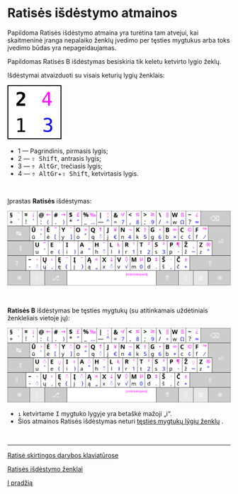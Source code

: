 
# Ratisės išdėstymo atmainos

Papildoma Ratisės išdėstymo atmaina yra turėtina tam atvejui, kai skaitmeninė įranga nepalaiko ženklų įvedimo per tęsties mygtukus arba toks įvedimo būdas yra nepageidaujamas.

Papildomas Ratisės B išdėstymas besiskiria tik keletu ketvirto lygio žeklų.

Išdėstymai atvaizduoti su visais keturių lygių ženklais:

![Išdėstymo lygiai](images/zenklu-lygiai.svg)

+ 1 — Pagrindinis, pirmasis lygis;
+ 2 — <kbd>⇧ Shift</kbd>, antrasis lygis;
+ 3 — <kbd>⇮ AltGr</kbd>, trečiasis lygis;
+ 4 — <kbd>⇮ AltGr</kbd>+<kbd>⇧ Shift</kbd>, ketvirtasis lygis.

<br>

Įprastas __Ratisės__ išdėstymas:

![Ratisės išdėstymo klaviatūros ženklai](images/kb-lt-ratise-visi-zenklai.svg)

<br>


__Ratisės B__ išdėstymas be tęsties mygtukų (su atitinkamais uždėtiniais ženkleliais vietoje jų):

![Ratisės B išdėstymo klaviatūros ženklai](images/kb-lt-ratise-b-visi-zenklai.svg)

  + ```ı``` ketvirtame <kbd>I</kbd> mygtuko lygyje yra betaškė mažoji „i“.
  + Šios atmainos Ratisės išdėstymas neturi [tęsties mygtukų lỹgių ženklų](ratises-testies-mygtukai.md)
.

<br>

-------------------------

[Ratisė skirtingos darybos klaviatūrose](ratise-skirtingos-darybos-klaviaturose.md)

[Ratisės išdėstymo ženklai](ratises-isdestymo-zenklai.md)

[Į pradžią](../README.md)
